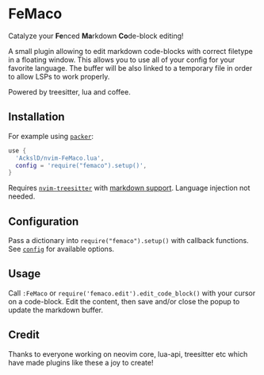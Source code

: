 # FeMaco
Catalyze your **Fe**nced **Ma**rkdown **Co**de-block editing!

A small plugin allowing to edit markdown code-blocks with correct filetype in a floating window.
This allows you to use all of your config for your favorite language.
The buffer will be also linked to a temporary file in order to allow LSPs to work properly.

Powered by treesitter, lua and coffee.

## Installation
For example using [`packer`](https://github.com/wbthomason/packer.nvim):
```lua
use {
  'AckslD/nvim-FeMaco.lua',
  config = 'require("femaco").setup()',
}
```
Requires [`nvim-treesitter`](https://github.com/nvim-treesitter/nvim-treesitter) with [markdown support](https://github.com/MDeiml/tree-sitter-markdown). Language injection not needed.

## Configuration
Pass a dictionary into `require("femaco").setup()` with callback functions.
See [`config`](https://github.com/AckslD/nvim-FeMaco.lua/blob/main/lua/femaco/config.lua) for available options.


## Usage
Call `:FeMaco` or `require('femaco.edit').edit_code_block()` with your cursor on a code-block. Edit the content, then save and/or close the popup to update the markdown buffer.

## Credit
Thanks to everyone working on neovim core, lua-api, treesitter etc which have made plugins like these a joy to create!
